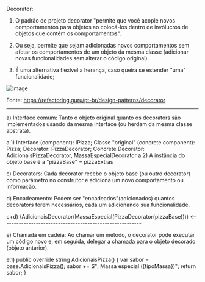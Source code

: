 Decorator:

1) O padrão de projeto decorator "permite que você acople novos comportamentos para objetos ao colocá-los dentro de invólucros 
de objetos que contém os comportamentos".

2) Ou seja, permite que sejam adicionadas novos comportamentos sem afetar os comportamentos 
de um objeto da mesma classe (adicionar novas funcionalidades sem alterar o código original).

3) É uma alternativa flexível a herança, caso queira se estender "uma" funcionalidade;

![image](https://github.com/user-attachments/assets/adc6abbc-d6f1-4dd9-8d67-36d8f3fce5d6)

Fonte: https://refactoring.guru/pt-br/design-patterns/decorator


-----------------------------------------------------------------------------------------------------------------------------

a) Interface comum:
Tanto o objeto original quanto os decorators são implementados usando da mesma interface (ou herdam da mesma classe abstrata).

a.1) Interface (component): IPizza; Classe "original" (concrete component): Pizza; Decorator: PizzaDecorator; Concrete Decorator: AdicionaisPizzaDecorator, MassaEspecialDecorator
a.2) A instância do objeto base é a "pizzaBase" = pizzaExtras

c) Decorators:
Cada decorator recebe o objeto base (ou outro decorator) como parâmetro no construtor e adiciona um novo comportamento ou informação.

d) Encadeamento:
Podem ser "encadeados"(adicionados) quantos decorators forem necessários, cada um adicionando sua funcionalidade.

c+d) (AdicionaisDecorator(MassaEspecial(PizzaDecorator(pizzaBase))))
       <---------------------------------------------------------

e) Chamada em cadeia:
Ao chamar um método, o decorator pode executar um código novo e, em seguida, delegar a chamada para o objeto decorado (objeto anterior).

e.1)    public override string AdicionaisPizza()
        {
            var sabor = base.AdicionaisPizza();
            sabor += $"; Massa especial ({tipoMassa})";
            return sabor;
        }

